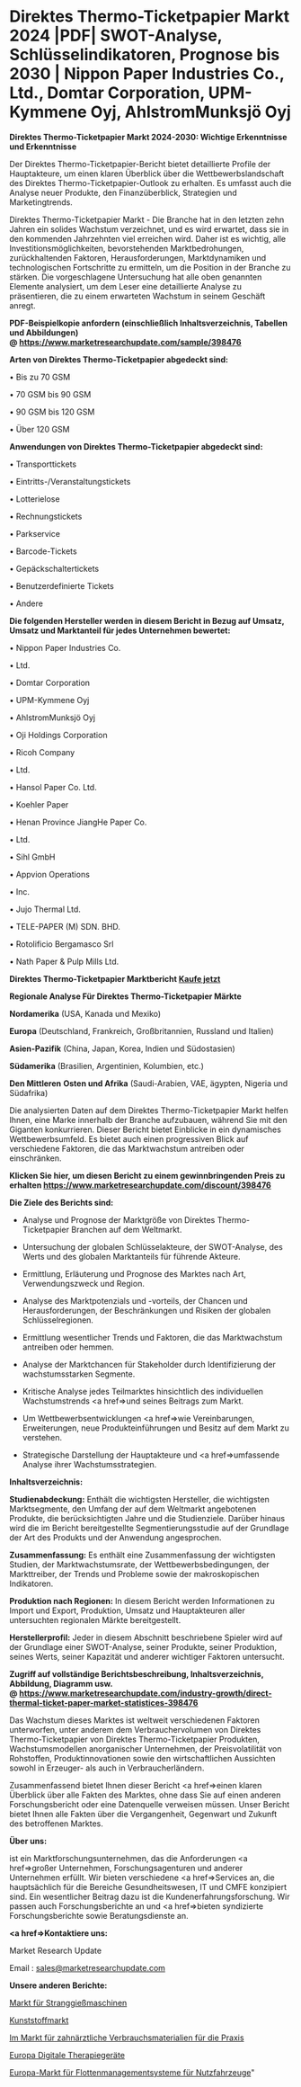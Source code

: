 # Direktes Thermo-Ticketpapier Markt 2024 |PDF| SWOT-Analyse, Schlüsselindikatoren, Prognose bis 2030 | Nippon Paper Industries Co., Ltd., Domtar Corporation, UPM-Kymmene Oyj, AhlstromMunksjö Oyj

<strong>Direktes Thermo-Ticketpapier Markt 2024-2030: Wichtige Erkenntnisse und Erkenntnisse</strong>

Der Direktes Thermo-Ticketpapier-Bericht bietet detaillierte Profile der Hauptakteure, um einen klaren Überblick über die Wettbewerbslandschaft des Direktes Thermo-Ticketpapier-Outlook zu erhalten. Es umfasst auch die Analyse neuer Produkte, den Finanzüberblick, Strategien und Marketingtrends.

Direktes Thermo-Ticketpapier Markt - Die Branche hat in den letzten zehn Jahren ein solides Wachstum verzeichnet, und es wird erwartet, dass sie in den kommenden Jahrzehnten viel erreichen wird. Daher ist es wichtig, alle Investitionsmöglichkeiten, bevorstehenden Marktbedrohungen, zurückhaltenden Faktoren, Herausforderungen, Marktdynamiken und technologischen Fortschritte zu ermitteln, um die Position in der Branche zu stärken. Die vorgeschlagene Untersuchung hat alle oben genannten Elemente analysiert, um dem Leser eine detaillierte Analyse zu präsentieren, die zu einem erwarteten Wachstum in seinem Geschäft anregt.

<strong><b>PDF-Beispielkopie anfordern (einschließlich Inhaltsverzeichnis, Tabellen und Abbildungen) @ </b></strong><strong><a href=https://www.marketresearchupdate.com/sample/398476><strong>https://www.marketresearchupdate.com/sample/398476</u></a></strong></strong>

<strong>Arten von Direktes Thermo-Ticketpapier abgedeckt sind:</strong>

• Bis zu 70 GSM

• 70 GSM bis 90 GSM

• 90 GSM bis 120 GSM

• Über 120 GSM

<strong>Anwendungen von Direktes Thermo-Ticketpapier abgedeckt sind:</strong>

• Transporttickets

• Eintritts-/Veranstaltungstickets

• Lotterielose

• Rechnungstickets

• Parkservice

• Barcode-Tickets

• Gepäckschaltertickets

• Benutzerdefinierte Tickets

• Andere

<strong>Die folgenden Hersteller werden in diesem Bericht in Bezug auf Umsatz, Umsatz und Marktanteil für jedes Unternehmen bewertet:</strong>

• Nippon Paper Industries Co.

• Ltd.

• Domtar Corporation

• UPM-Kymmene Oyj

• AhlstromMunksjö Oyj

• Oji Holdings Corporation

• Ricoh Company

• Ltd.

• Hansol Paper Co. Ltd.

• Koehler Paper

• Henan Province JiangHe Paper Co.

• Ltd.

• Sihl GmbH

• Appvion Operations

• Inc.

• Jujo Thermal Ltd.

• TELE-PAPER (M) SDN. BHD.

• Rotolificio Bergamasco Srl

• Nath Paper & Pulp Mills Ltd.

<strong>Direktes Thermo-Ticketpapier Marktbericht <a href=https://www.marketresearchupdate.com/buynow/398476>Kaufe jetzt</a></strong>

<strong>Regionale Analyse Für Direktes Thermo-Ticketpapier Märkte</strong>

<strong>Nordamerika</strong> (USA, Kanada und Mexiko)

<strong>Europa</strong> (Deutschland, Frankreich, Großbritannien, Russland und Italien)

<strong>Asien-Pazifik</strong> (China, Japan, Korea, Indien und Südostasien)

<strong>Südamerika</strong> (Brasilien, Argentinien, Kolumbien, etc.)

<strong>Den Mittleren</strong> <strong>Osten und Afrika</strong> (Saudi-Arabien, VAE, ägypten, Nigeria und Südafrika)

Die analysierten Daten auf dem Direktes Thermo-Ticketpapier Markt helfen Ihnen, eine Marke innerhalb der Branche aufzubauen, während Sie mit den Giganten konkurrieren. Dieser Bericht bietet Einblicke in ein dynamisches Wettbewerbsumfeld. Es bietet auch einen progressiven Blick auf verschiedene Faktoren, die das Marktwachstum antreiben oder einschränken.

<strong>Klicken Sie hier, um diesen Bericht zu einem gewinnbringenden Preis zu erhalten
</strong><strong><a href=https://www.marketresearchupdate.com/discount/398476>https://www.marketresearchupdate.com/discount/398476</b></u></strong></a>

<strong>Die Ziele des Berichts sind:</strong>

- Analyse und Prognose der Marktgröße von Direktes Thermo-Ticketpapier Branchen auf dem Weltmarkt.

- Untersuchung der globalen Schlüsselakteure, der SWOT-Analyse, des Werts und des globalen Marktanteils für führende Akteure.

- Ermittlung, Erläuterung und Prognose des Marktes nach Art, Verwendungszweck und Region.

- Analyse des Marktpotenzials und -vorteils, der Chancen und Herausforderungen, der Beschränkungen und Risiken der globalen Schlüsselregionen.

- Ermittlung wesentlicher Trends und Faktoren, die das Marktwachstum antreiben oder hemmen.

- Analyse der Marktchancen für Stakeholder durch Identifizierung der wachstumsstarken Segmente.

- Kritische Analyse jedes Teilmarktes hinsichtlich des individuellen Wachstumstrends <a href=>und</a> seines Beitrags zum Markt.

- Um Wettbewerbsentwicklungen <a href=>wie</a> Vereinbarungen, Erweiterungen, neue Produkteinführungen und Besitz auf dem Markt zu verstehen.

- Strategische Darstellung der Hauptakteure und <a href=>umfas</a>sende Analyse ihrer Wachstumsstrategien.

<strong>Inhaltsverzeichnis:</strong>

<strong>Studienabdeckung:</strong> Enthält die wichtigsten Hersteller, die wichtigsten Marktsegmente, den Umfang der auf dem Weltmarkt angebotenen Produkte, die berücksichtigten Jahre und die Studienziele. Darüber hinaus wird die im Bericht bereitgestellte Segmentierungsstudie auf der Grundlage der Art des Produkts und der Anwendung angesprochen.

<strong>Zusammenfassung:</strong> Es enthält eine Zusammenfassung der wichtigsten Studien, der Marktwachstumsrate, der Wettbewerbsbedingungen, der Markttreiber, der Trends und Probleme sowie der makroskopischen Indikatoren.

<strong>Produktion nach Regionen:</strong> In diesem Bericht werden Informationen zu Import und Export, Produktion, Umsatz und Hauptakteuren aller untersuchten regionalen Märkte bereitgestellt.

<strong>Herstellerprofil:</strong> Jeder in diesem Abschnitt beschriebene Spieler wird auf der Grundlage einer SWOT-Analyse, seiner Produkte, seiner Produktion, seines Werts, seiner Kapazität und anderer wichtiger Faktoren untersucht.

<strong><b>Zugriff auf vollständige Berichtsbeschreibung, Inhaltsverzeichnis, Abbildung, Diagramm usw. @ </b></strong><strong><a href=https://www.marketresearchupdate.com/industry-growth/direct-thermal-ticket-paper-market-statistices-398476>https://www.marketresearchupdate.com/industry-growth/direct-thermal-ticket-paper-market-statistices-398476</a></strong>

Das Wachstum dieses Marktes ist weltweit verschiedenen Faktoren unterworfen, unter anderem dem Verbrauchervolumen von Direktes Thermo-Ticketpapier von Direktes Thermo-Ticketpapier Produkten, Wachstumsmodellen anorganischer Unternehmen, der Preisvolatilität von Rohstoffen, Produktinnovationen sowie den wirtschaftlichen Aussichten sowohl in Erzeuger- als auch in Verbraucherländern.

Zusammenfassend bietet Ihnen dieser Bericht <a href=>einen</a> klaren Überblick über alle Fakten des Marktes, ohne dass Sie auf einen anderen Forschungsbericht oder eine Datenquelle verweisen müssen. Unser Bericht bietet Ihnen alle Fakten über die Vergangenheit, Gegenwart und Zukunft des betroffenen Marktes.

<strong>Über uns:</strong>

 ist ein Marktforschungsunternehmen, das die Anforderungen <a href=>großer</a> Unternehmen, Forschungsagenturen und anderer Unternehmen erfüllt. Wir bieten verschiedene <a href=>Services</a> an, die hauptsächlich für die Bereiche Gesundheitswesen, IT und CMFE konzipiert sind. Ein wesentlicher Beitrag dazu ist die Kundenerfahrungsforschung. Wir passen auch Forschungsberichte an und <a href=>bieten</a> syndizierte Forschungsberichte sowie Beratungsdienste an.

<strong><a href=>Kontaktiere uns:</a></strong>

Market Research Update

Email : sales@marketresearchupdate.com

<strong>Unsere anderen Berichte:</strong>

<a href=https://www.linkedin.com/pulse/continuous-casting-machines-market-size-region>Markt für Stranggießmaschinen</a>

<a href=https://www.linkedin.com/pulse/plastics-market-size-trends-consumption-future>Kunststoffmarkt</a>

<a href=https://www.linkedin.com/pulse/in-office-dental-consumables-market-report-2023-top-company>Im Markt für zahnärztliche Verbrauchsmaterialien für die Praxis</a>

<a href=https://www.linkedin.com/pulse/europe-digital-therapeutic-devices>Europa Digitale Therapiegeräte</a>

<a href=https://www.linkedin.com/pulse/europe-commercial-vehicle-fleet-management-system-market>Europa-Markt für Flottenmanagementsysteme für Nutzfahrzeuge</a>"
